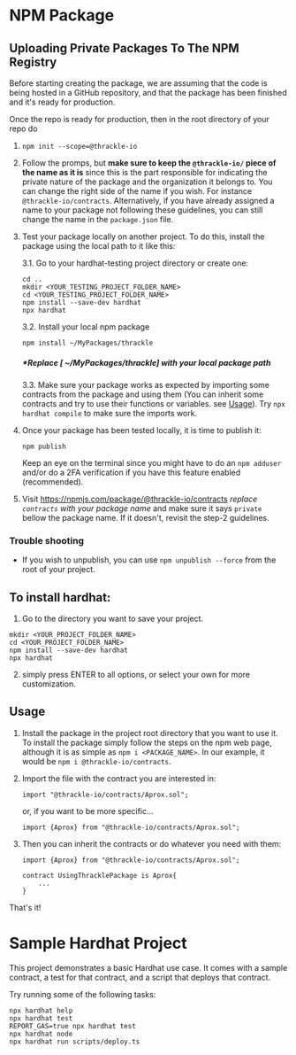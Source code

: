# NPM Package

## Uploading Private Packages To The NPM Registry

Before starting creating the package, we are assuming that the code is being hosted in a GitHub repository, and that the package has been finished and it's ready for production.

Once the repo is ready for production, then in the root directory of your repo do

1. `npm init --scope=@thrackle-io`

2. Follow the promps, but **make sure to keep the `@thrackle-io/` piece of the name as it is** since this is the part responsible for indicating the private nature of the package and the organization it belongs to. You can change the right side of the name if you wish. For instance `@thrackle-io/contracts`. Alternatively, if you have already assigned a name to your package not following these guidelines, you can still change the name in the `package.json` file.

3. Test your package locally on another project. To do this, install the package using the local path to it like this:

   3.1. Go to your hardhat-testing project directory or create one:

   ```
   cd ..
   mkdir <YOUR_TESTING_PROJECT_FOLDER_NAME>
   cd <YOUR_TESTING_PROJECT_FOLDER_NAME>
   npm install --save-dev hardhat
   npx hardhat
   ```

   3.2. Install your local npm package

   ```
   npm install ~/MyPackages/thrackle
   ```

   ##### \*_Replace [ ~/MyPackages/thrackle] with your local package path_

   3.3. Make sure your package works as expected by importing some contracts from the package and using them (You can inherit some contracts and try to use their functions or variables. see [Usage](#usage)). Try `npx hardhat compile` to make sure the imports work.

4. Once your package has been tested locally, it is time to publish it:

   ```
   npm publish
   ```

   Keep an eye on the terminal since you might have to do an `npm adduser` and/or do a 2FA verification if you have this feature enabled (recommended).

5. Visit https://npmjs.com/package/@thrackle-io/contracts _replace `contracts` with your package name_ and make sure it says `private` bellow the package name. If it doesn't, revisit the step-2 guidelines.

### Trouble shooting

- If you wish to unpublish, you can use `npm unpublish --force` from the root of your project.

## To install hardhat:

1. Go to the directory you want to save your project.

```
mkdir <YOUR_PROJECT_FOLDER_NAME>
cd <YOUR_PROJECT_FOLDER_NAME>
npm install --save-dev hardhat
npx hardhat
```

2. simply press ENTER to all options, or select your own for more customization.

## Usage

1. Install the package in the project root directory that you want to use it. To install the package simply follow the steps on the npm web page, although it is as simple as `npm i <PACKAGE_NAME>`. In our example, it would be `npm i @thrackle-io/contracts`.

2. Import the file with the contract you are interested in:

   ```
   import "@thrackle-io/contracts/Aprox.sol";
   ```

   or, if you want to be more specific...

   ```
   import {Aprox} from "@thrackle-io/contracts/Aprox.sol";
   ```

3. Then you can inherit the contracts or do whatever you need with them:

   ```
   import {Aprox} from "@thrackle-io/contracts/Aprox.sol";

   contract UsingThracklePackage is Aprox{
       ...
   }
   ```

That's it!

# Sample Hardhat Project

This project demonstrates a basic Hardhat use case. It comes with a sample contract, a test for that contract, and a script that deploys that contract.

Try running some of the following tasks:

```shell
npx hardhat help
npx hardhat test
REPORT_GAS=true npx hardhat test
npx hardhat node
npx hardhat run scripts/deploy.ts
```
